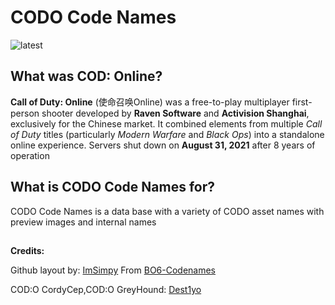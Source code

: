 # CODO Code Names

![latest](https://github.com/user-attachments/assets/ae25943d-c5b0-432a-b188-f2618d5f1561)

## What was COD: Online?
**Call of Duty: Online** (使命召唤Online) was a free-to-play multiplayer first-person shooter developed by **Raven Software** and **Activision Shanghai**, exclusively for the Chinese market. It combined elements from multiple *Call of Duty* titles (particularly *Modern Warfare* and *Black Ops*) into a standalone online experience. Servers shut down on **August 31, 2021** after 8 years of operation

## What is CODO Code Names for?
CODO Code Names is a data base with a variety of CODO asset names with preview images and internal names

##
**Credits:**

Github layout by: [ImSimpy](https://github.com/ImSimpy) From [BO6-Codenames](https://github.com/ImSimpy/BO6-Codenames)

COD:O CordyCep,COD:O GreyHound: [Dest1yo](https://github.com/dest1yo)
